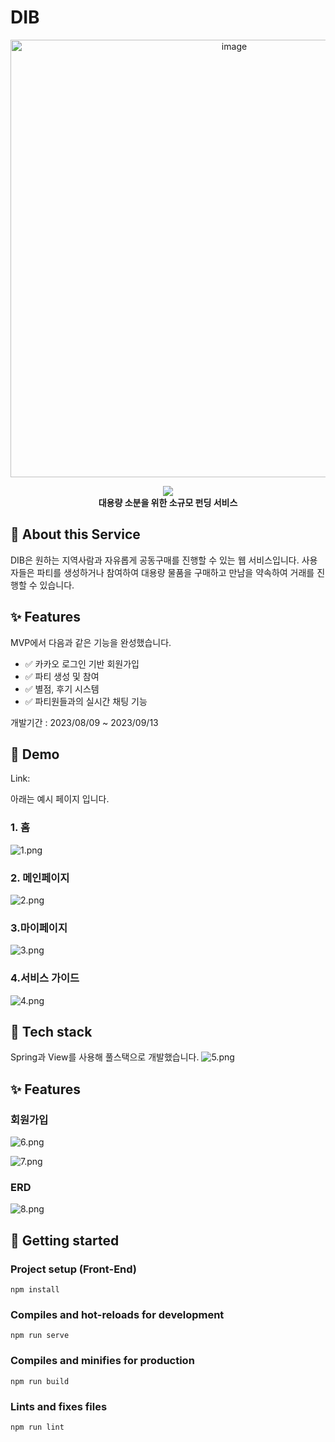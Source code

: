 
# DIB

<div align="center">

<img width="700" alt="image" src="https://github.com/likelion-fantastic4/fantastic-wiki/assets/123791415/6f4382d7-c199-41d3-939d-5781dddbaab7">

![](src="https://github.com/likelion-fantastic4/fantastic-wiki/assets/123791415/6f4382d7-c199-41d3-939d-5781dddbaab7")
<br/>
<b>대용량 소분을 위한 소규모 펀딩 서비스</b>

</div>





## 🐶 About this Service 

DIB은 원하는 지역사람과 자유롭게 공동구매를 진행할 수 있는 웹 서비스입니다. 사용자들은 파티를 생성하거나 참여하여 대용량 물품을 구매하고 만남을 약속하여 거래를 진행할 수 있습니다.


## ✨ Features


MVP에서 다음과 같은 기능을 완성했습니다.

- ✅ 카카오 로그인 기반 회원가입
- ✅ 파티 생성 및 참여
- ✅ 별점, 후기 시스템
- ✅ 파티원들과의 실시간 채팅 기능

개발기간 : 2023/08/09 ~ 2023/09/13



## 🔗 Demo

Link: 

아래는 예시 페이지 입니다.

### 1. 홈
![1.png](ReadmeImages%2F1.png)

### 2. 메인페이지
![2.png](ReadmeImages%2F2.png)

### 3.마이페이지
![3.png](ReadmeImages%2F3.png)

### 4.서비스 가이드
![4.png](ReadmeImages%2F4.png)



## 🔨 Tech stack
Spring과 View를 사용해 풀스택으로 개발했습니다.
![5.png](ReadmeImages%2F5.png)


## ✨ Features

### 회원가입
![6.png](ReadmeImages%2F6.png)

![7.png](ReadmeImages%2F7.png)

### ERD
![8.png](ReadmeImages%2F8.png)



## 🏃 Getting started

### Project setup (Front-End)
```
npm install
```

### Compiles and hot-reloads for development
```
npm run serve
```

### Compiles and minifies for production
```
npm run build
```

### Lints and fixes files
```
npm run lint
```




